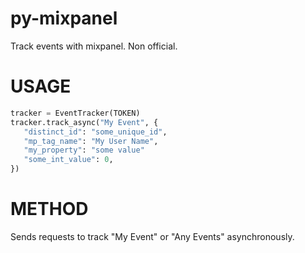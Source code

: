 py-mixpanel
===========

Track events with mixpanel. Non official.


USAGE
=====


`````python
tracker = EventTracker(TOKEN)
tracker.track_async("My Event", {
   "distinct_id": "some_unique_id", 
   "mp_tag_name": "My User Name",
   "my_property": "some value"
   "some_int_value": 0,
})
`````


METHOD
======

Sends requests to track "My Event" or "Any Events" asynchronously.
